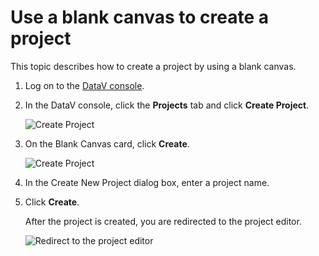 # Use a blank canvas to create a project

This topic describes how to create a project by using a blank canvas.

1.  Log on to the [DataV console](https://datav.alibabacloud.com/).

2.  In the DataV console, click the **Projects** tab and click **Create Project**.

    ![Create Project](https://static-aliyun-doc.oss-accelerate.aliyuncs.com/assets/img/en-US/8606369951/p120594.png)

3.  On the Blank Canvas card, click **Create**.

    ![Create Project](https://static-aliyun-doc.oss-accelerate.aliyuncs.com/assets/img/9810252751/p10345.png)

4.  In the Create New Project dialog box, enter a project name.

5.  Click **Create**.

    After the project is created, you are redirected to the project editor.

    ![Redirect to the project editor](https://static-aliyun-doc.oss-accelerate.aliyuncs.com/assets/img/9810252751/p10346.png)


